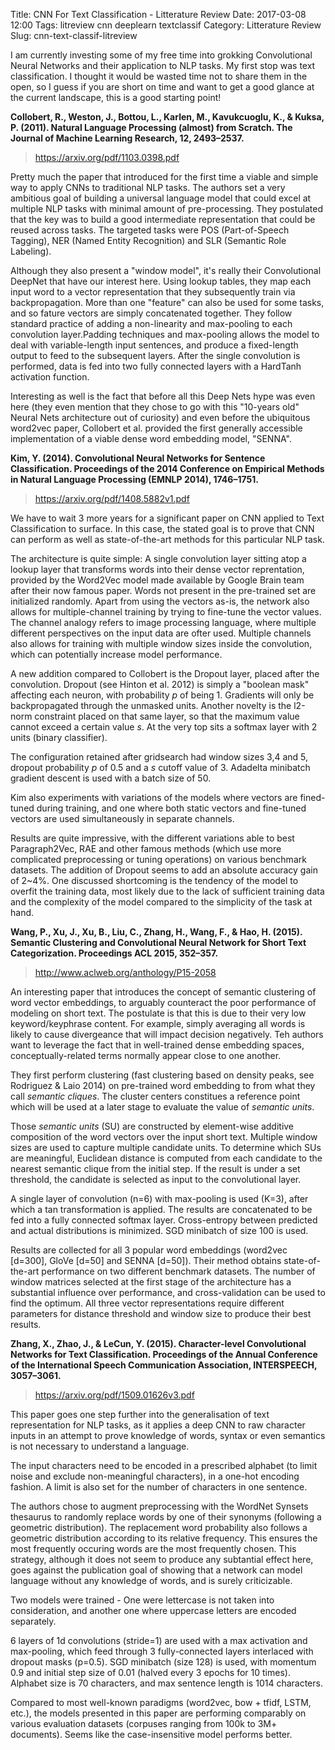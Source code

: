 Title: CNN For Text Classification - Litterature Review
Date: 2017-03-08 12:00
Tags: litreview cnn deeplearn textclassif
Category: Litterature Review
Slug: cnn-text-classif-litreview

I am currently investing some of my free time into grokking Convolutional Neural Networks and their application to NLP tasks. My first stop was text classification. I thought it would be wasted time not to share them in the open, so I guess if you are short on time and want to get a good glance at the current landscape, this is a good starting point!

**Collobert, R., Weston, J., Bottou, L., Karlen, M., Kavukcuoglu, K., & Kuksa, P. (2011). Natural Language Processing (almost) from Scratch. The Journal of Machine Learning Research, 12, 2493–2537.**

> https://arxiv.org/pdf/1103.0398.pdf

Pretty much the paper that introduced for the first time a viable and simple way to apply CNNs to traditional NLP tasks. The authors set a very ambitious goal of building a universal language model that could excel at multiple NLP tasks with minimal amount of pre-processing. They postulated that the key was to build a good intermediate representation that could be reused across tasks. The targeted tasks were POS (Part-of-Speech Tagging), NER (Named Entity Recognition) and SLR (Semantic Role Labeling). 

Although they also present a "window model", it's really their Convolutional DeepNet that have our interest here. Using lookup tables, they map each input word to a vector representation that they subsequently train via backpropagation. More than one "feature" can also be used for some tasks, and so fature vectors are simply concatenated together. They follow standard practice of adding a non-linearity and max-pooling to each convolution layer.Padding techniques and max-pooling allows the model to deal with variable-length input sentences, and produce a fixed-length output to feed to the subsequent layers. After the single convolution is performed, data is fed into two fully connected layers with a HardTanh activation function.

Interesting as well is the fact that before all this Deep Nets hype was even here (they even mention that they chose to go with this "10-years old" Neural Nets architecture out of curiosity) and even before the ubiquitous word2vec paper, Collobert et al. provided the first generally accessible implementation of a viable dense word embedding model, "SENNA".

**Kim, Y. (2014). Convolutional Neural Networks for Sentence Classification. Proceedings of the 2014 Conference on Empirical Methods in Natural Language Processing (EMNLP 2014), 1746–1751.**

> https://arxiv.org/pdf/1408.5882v1.pdf

We have to wait 3 more years for a significant paper on CNN applied to Text Classification to surface. In this case, the stated goal is to prove that CNN can perform as well as state-of-the-art methods for this particular NLP task.

The architecture is quite simple: A single convolution layer sitting atop a lookup layer that transforms words into their dense vector reprentation, provided by the Word2Vec model made available by Google Brain team after their now famous paper. Words not present in the pre-trained set are initialized randomly. Apart from using the vectors as-is, the network also allows for multiple-channel training by trying to fine-tune the vector values. The channel analogy refers to image processing language, where multiple different perspectives on the input data are ofter used. Multiple channels also allows for training with multiple window sizes inside the convolution, which can potentially increase model performance.

A new addition compared to Collobert is the Dropout layer, placed after the convolution. Dropout (see Hinton et al. 2012) is simply a "boolean mask" affecting each neuron, with probability _p_ of being 1. Gradients will only be backpropagated through the unmasked units. Another novelty is the l2-norm constraint placed on that same layer, so that the maximum value cannot exceed a certain value _s_. At the very top sits a softmax layer with 2 units (binary classifier).

The configuration retained after gridsearch had window sizes 3,4 and 5, dropout probability _p_ of 0.5 and a _s_ cutoff value of 3. Adadelta minibatch gradient descent is used with a batch size of 50.

Kim also experiments with variations of the models where vectors are fined-tuned during training, and one where both static vectors and fine-tuned vectors are used simultaneously in separate channels.

Results are quite impressive, with the different variations able to best Paragraph2Vec, RAE and other famous methods (which use more complicated preprocessing or tuning operations) on various benchmark datasets. The addition of Dropout seems to add an absolute accuracy gain of 2~4%. One discussed shortcoming is the tendency of the model to overfit the training data, most likely due to the lack of sufficient training data and the complexity of the model compared to the simplicity of the task at hand.


**Wang, P., Xu, J., Xu, B., Liu, C., Zhang, H., Wang, F., & Hao, H. (2015). Semantic Clustering and Convolutional Neural Network for Short Text Categorization. Proceedings ACL 2015, 352–357.**

> http://www.aclweb.org/anthology/P15-2058

An interesting paper that introduces the concept of semantic clustering of word vector embeddings, to arguably counteract the poor performance of modeling on short text. The postulate is that this is due to their very low keyword/keyphrase content. For example, simply averaging all words is likely to cause divergeance that will impact decision negatively. Teh authors want to leverage the fact that in well-trained dense embedding spaces, conceptually-related terms normally appear close to one another.

They first perform clustering (fast clustering based on density peaks, see Rodriguez & Laio 2014) on pre-trained word embedding to from what they call _semantic cliques_. The cluster centers constitues a reference point which will be used at a later stage to evaluate the value of _semantic units_.

Those _semantic units_ (SU) are constructed by element-wise additive composition of the word vectors over the input short text. Multiple window sizes are used to capture multiple candidate units. To determine which SUs are meaningful, Euclidean distance is computed from each candidate to the nearest semantic clique from the initial step. If the result is under a set threshold, the candidate is selected as input to the convolutional layer.

A single layer of convolution (n=6) with max-pooling is used (K=3), after which a tan transformation is applied. The results are concatenated to be fed into a fully connected softmax layer. Cross-entropy between predicted and actual distributions is minimized. SGD minibatch of size 100 is used. 

Results are collected for all 3 popular word embeddings (word2vec [d=300], GloVe [d=50] and SENNA [d=50]). Their method obtains state-of-the-art performance on two different benchmark datasets. The number of window matrices selected at the first stage of the architecture has a substantial influence over performance, and cross-validation can be used to find the optimum. All three vector representations require different parameters for distance threshold and window size to produce their best results.


**Zhang, X., Zhao, J., & LeCun, Y. (2015). Character-level Convolutional Networks for Text Classification. Proceedings of the Annual Conference of the International Speech Communication Association, INTERSPEECH, 3057–3061.**

> https://arxiv.org/pdf/1509.01626v3.pdf

This paper goes one step further into the generalisation of text representation for NLP tasks, as it applies a deep CNN to raw character inputs in an attempt to prove knowledge of words, syntax or even semantics is not necessary to understand a language.

The input characters need to be encoded in a prescribed alphabet (to limit noise and exclude non-meaningful characters), in a one-hot encoding fashion. A limit is also set for the number of characters in one sentence.

The authors chose to augment preprocessing with the WordNet Synsets thesaurus to randomly replace words by one of their synonyms (following a geometric distribution). The replacement word probability also follows a geometric distribution according to its relative frequency. This ensures the most frequently occuring words are the most frequently chosen. This strategy, although it does not seem to produce any subtantial effect here, goes against the publication goal of showing that a network can model language without any knowledge of words, and is surely criticizable.

Two models were trained - One were lettercase is not taken into consideration, and another one where uppercase letters are encoded separately.

6 layers of 1d convolutions (stride=1) are used with a max activation and max-pooling, which feed through 3 fully-connected layers interlaced with dropout masks (p=0.5). SGD minibatch (size 128) is used, with momentum 0.9 and initial step size of 0.01 (halved every 3 epochs for 10 times). Alphabet size is 70 characters, and max sentence length is 1014 characters.

Compared to most well-known paradigms (word2vec, bow + tfidf, LSTM, etc.), the models presented in this paper are performing comparably on various evaluation datasets (corpuses ranging from 100k to 3M+ documents). Seems like the case-insensitive model performs better.
